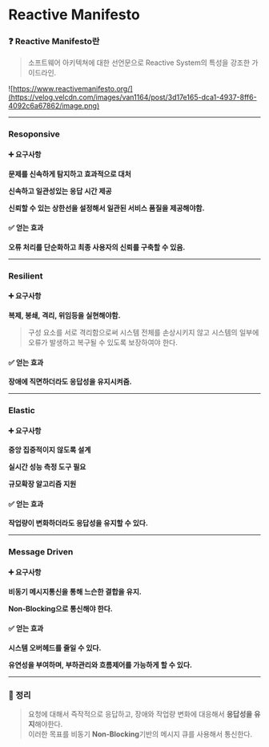 # Reactive Manifesto

### ❓ Reactive Manifesto란 <a href="#reactive-manifesto" id="reactive-manifesto"></a>

> 소프트웨어 아키텍쳐에 대한 선언문으로 Reactive System의 특성을 강조한 가이드라인.

![https://www.reactivemanifesto.org/](https://velog.velcdn.com/images/van1164/post/3d17e165-dca1-4937-8ff6-4092c6a67862/image.png)

***

### Resoponsive <a href="#resoponsive" id="resoponsive"></a>

#### ➕ 요구사항 <a href="#undefined" id="undefined"></a>

**문제를 신속하게 탐지하고 효과적으로 대처**

**신속하고 일관성있는 응답 시간 제공**

**신뢰할 수 있는 상한선을 설정해서 일관된 서비스 품질을 제공해야함.**

#### ✅ 얻는 효과 <a href="#undefined" id="undefined"></a>

**오류 처리를 단순화하고 최종 사용자의 신뢰를 구축할 수 있음.**

***

### Resilient <a href="#resilient" id="resilient"></a>

#### ➕ 요구사항 <a href="#id-1" id="id-1"></a>

**복제, 봉쇄, 격리, 위임등을 실현해야함.**

> 구성 요소를 서로 격리함으로써 시스템 전체를 손상시키지 않고 시스템의 일부에 오류가 발생하고 복구될 수 있도록 보장하여야 한다.

#### ✅ 얻는 효과 <a href="#id-1" id="id-1"></a>

**장애에 직면하더라도 응답성을 유지시켜줌.**

***

### Elastic <a href="#elastic" id="elastic"></a>

#### ➕ 요구사항 <a href="#id-2" id="id-2"></a>

**중앙 집중적이지 않도록 설계**

**실시간 성능 측정 도구 필요**

**규모확장 알고리즘 지원**

#### ✅ 얻는 효과 <a href="#id-2" id="id-2"></a>

**작업량이 변화하더라도 응답성을 유지할 수 있다.**

***

### Message Driven <a href="#message-driven" id="message-driven"></a>

#### ➕ 요구사항 <a href="#id-3" id="id-3"></a>

**비동기 메시지통신을 통해 느슨한 결합을 유지.**

**Non-Blocking으로 통신해야 한다.**

#### ✅ 얻는 효과 <a href="#id-3" id="id-3"></a>

**시스템 오버헤드를 줄일 수 있다.**

**유연성을 부여하며, 부하관리와 흐름제어를 가능하게 할 수 있다.**

***

### 🍲 정리 <a href="#undefined" id="undefined"></a>

> 요청에 대해서 즉작적으로 응답하고, 장애와 작업량 변화에 대응해서 **응답성을 유지**해야한다.\
> 이러한 목표를 비동기 **Non-Blocking**기반의 메시지 큐를 사용해서 통신한다.
